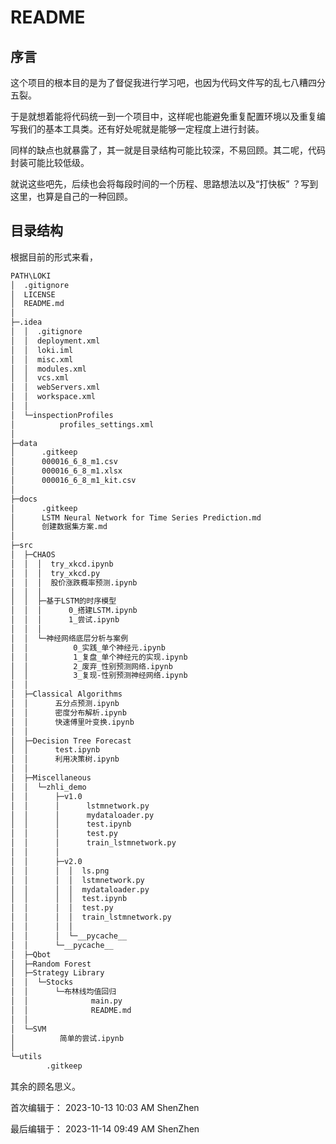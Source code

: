# README
## 序言
这个项目的根本目的是为了督促我进行学习吧，也因为代码文件写的乱七八糟四分五裂。

于是就想着能将代码统一到一个项目中，这样呢也能避免重复配置环境以及重复编写我们的基本工具类。还有好处呢就是能够一定程度上进行封装。

同样的缺点也就暴露了，其一就是目录结构可能比较深，不易回顾。其二呢，代码封装可能比较低级。

就说这些吧先，后续也会将每段时间的一个历程、思路想法以及“打快板” ？写到这里，也算是自己的一种回顾。

## 目录结构
根据目前的形式来看，
```bash
PATH\LOKI
│  .gitignore
│  LICENSE
│  README.md
│  
├─.idea
│  │  .gitignore
│  │  deployment.xml
│  │  loki.iml
│  │  misc.xml
│  │  modules.xml
│  │  vcs.xml
│  │  webServers.xml
│  │  workspace.xml
│  │
│  └─inspectionProfiles
│          profiles_settings.xml
│
├─data
│      .gitkeep
│      000016_6_8_m1.csv
│      000016_6_8_m1.xlsx
│      000016_6_8_m1_kit.csv
│
├─docs
│      .gitkeep
│      LSTM Neural Network for Time Series Prediction.md
│      创建数据集方案.md
│
├─src
│  ├─CHAOS
│  │  │  try_xkcd.ipynb
│  │  │  try_xkcd.py
│  │  │  股价涨跌概率预测.ipynb
│  │  │
│  │  ├─基于LSTM的时序模型
│  │  │      0_搭建LSTM.ipynb
│  │  │      1_尝试.ipynb
│  │  │
│  │  └─神经网络底层分析与案例
│  │          0_实践_单个神经元.ipynb
│  │          1_复盘_单个神经元的实现.ipynb
│  │          2_废弃_性别预测网络.ipynb
│  │          3_复现-性别预测神经网络.ipynb
│  │
│  ├─Classical Algorithms
│  │      五分点预测.ipynb
│  │      密度分布解析.ipynb
│  │      快速傅里叶变换.ipynb
│  │
│  ├─Decision Tree Forecast
│  │      test.ipynb
│  │      利用决策树.ipynb
│  │
│  ├─Miscellaneous
│  │  └─zhli_demo
│  │      ├─v1.0
│  │      │      lstmnetwork.py
│  │      │      mydataloader.py
│  │      │      test.ipynb
│  │      │      test.py
│  │      │      train_lstmnetwork.py
│  │      │
│  │      ├─v2.0
│  │      │  │  ls.png
│  │      │  │  lstmnetwork.py
│  │      │  │  mydataloader.py
│  │      │  │  test.ipynb
│  │      │  │  test.py
│  │      │  │  train_lstmnetwork.py
│  │      │  │
│  │      │  └─__pycache__
│  │      └─__pycache__
│  ├─Qbot
│  ├─Random Forest
│  ├─Strategy Library
│  │  └─Stocks
│  │      └─布林线均值回归
│  │              main.py
│  │              README.md
│  │
│  └─SVM
│          简单的尝试.ipynb
│
└─utils
        .gitkeep

```

其余的顾名思义。

首次编辑于： 2023-10-13 10:03 AM ShenZhen

最后编辑于： 2023-11-14 09:49 AM ShenZhen 
